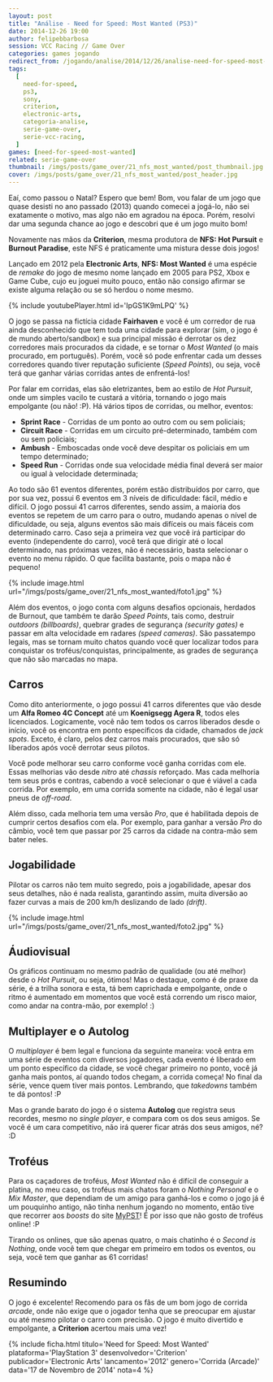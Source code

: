 ```yaml
---
layout: post
title: "Análise - Need for Speed: Most Wanted (PS3)"
date: 2014-12-26 19:00
author: felipebbarbosa
session: VCC Racing // Game Over 
categories: games jogando
redirect_from: /jogando/analise/2014/12/26/analise-need-for-speed-most-wanted-ps3.html
tags:
  [
    need-for-speed,
    ps3,
    sony,
    criterion,
    electronic-arts,
    categoria-analise,
    serie-game-over,
    serie-vcc-racing,
  ]
games: [need-for-speed-most-wanted]
related: serie-game-over
thumbnail: /imgs/posts/game_over/21_nfs_most_wanted/post_thumbnail.jpg
cover: /imgs/posts/game_over/21_nfs_most_wanted/post_header.jpg
---
```


Eaí, como passou o Natal? Espero que bem! Bom, vou falar de um jogo que quase desisti no ano passado (2013) quando comecei a jogá-lo, não sei exatamente o motivo, mas algo não em agradou na época. Porém, resolvi dar uma segunda chance ao jogo e descobri que é um jogo muito bom!

<!--more-->

Novamente nas mãos da **Criterion**, mesma produtora de **NFS: Hot Pursuit** e **Burnout Paradise**, este NFS é praticamente uma mistura desse dois jogos!

Lançado em 2012 pela **Electronic Arts**, **NFS: Most Wanted** é uma espécie de _remake_ do jogo de mesmo nome lançado em 2005 para PS2, Xbox e Game Cube, cujo eu joguei muito pouco, então não consigo afirmar se existe alguma relação ou se só herdou o nome mesmo.

{% include youtubePlayer.html id='IpGS1K9mLPQ' %}

O jogo se passa na fictícia cidade **Fairhaven** e você é um corredor de rua ainda desconhecido que tem toda uma cidade para explorar (sim, o jogo é de mundo aberto/sandbox) e sua principal missão é derrotar os dez corredores mais procurados da cidade, e se tornar o _Most Wanted_ (o mais procurado, em português). Porém, você só pode enfrentar cada um desses corredores quando tiver reputação suficiente (_Speed Points_), ou seja, você terá que ganhar várias corridas antes de enfrentá-los!

Por falar em corridas, elas são eletrizantes, bem ao estilo de _Hot Pursuit_, onde um simples vacilo te custará a vitória, tornando o jogo mais empolgante (ou não! :P). Há vários tipos de corridas, ou melhor, eventos:

- **Sprint Race** - Corridas de um ponto ao outro com ou sem policiais;
- **Circuit Race** - Corridas em um circuito pré-determinado, também com ou sem policiais;
- **Ambush** - Emboscadas onde você deve despitar os policiais em um tempo determinado;
- **Speed Run** - Corridas onde sua velocidade média final deverá ser maior ou igual à velocidade determinada;

Ao todo são 61 eventos diferentes, porém estão distribuídos por carro, que por sua vez, possui 6 eventos em 3 níveis de dificuldade: fácil, médio e difícil. O jogo possui 41 carros diferentes, sendo assim, a maioria dos eventos se repetem de um carro para o outro, mudando apenas o nível de dificuldade, ou seja, alguns eventos são mais difíceis ou mais fáceis com determinado carro. Caso seja a primeira vez que você irá participar do evento (independente do carro), você terá que dirigir até o local determinado, nas próximas vezes, não é necessário, basta selecionar o evento no menu rápido. O que facilita bastante, pois o mapa não é pequeno!

{% include image.html url="/imgs/posts/game_over/21_nfs_most_wanted/foto1.jpg" %}

Além dos eventos, o jogo conta com alguns desafios opcionais, herdados de Burnout, que também te darão _Speed Points_, tais como, destruir _outdoors_ _(billboards)_, quebrar grades de segurança _(security gates)_ e passar em alta velocidade em radares _(speed cameras)_. São passatempo legais, mas se tornam muito chatos quando você quer localizar todos para conquistar os troféus/conquistas, principalmente, as grades de segurança que não são marcadas no mapa.

## Carros

Como dito anteriormente, o jogo possui 41 carros diferentes que vão desde um **Alfa Romeo 4C Concept** até um **Koenigsegg Agera R**, todos eles licenciados. Logicamente, você não tem todos os carros liberados desde o início, você os encontra em ponto específicos da cidade, chamados de _jack spots_. Exceto, é claro, pelos dez carros mais procurados, que são só liberados após você derrotar seus pilotos.

Você pode melhorar seu carro conforme você ganha corridas com ele. Essas melhorias vão desde _nitro_ até _chassis_ reforçado. Mas cada melhoria tem seus prós e contras, cabendo a você selecionar o que é viável a cada corrida. Por exemplo, em uma corrida somente na cidade, não é legal usar pneus de _off-road_.

Além disso, cada melhoria tem uma versão _Pro_, que é habilitada depois de cumprir certos desafios com ela. Por exemplo, para ganhar a versão _Pro_ do câmbio, você tem que passar por 25 carros da cidade na contra-mão sem bater neles.

## Jogabilidade

Pilotar os carros não tem muito segredo, pois a jogabilidade, apesar dos seus detalhes, não é nada realista, garantindo assim, muita diversão ao fazer curvas a mais de 200 km/h deslizando de lado _(drift)_.

{% include image.html url="/imgs/posts/game_over/21_nfs_most_wanted/foto2.jpg" %}

## Áudiovisual

Os gráficos continuam no mesmo padrão de qualidade (ou até melhor) desde o _Hot Pursuit_, ou seja, ótimos! Mas o destaque, como é de praxe da série, é a trilha sonora e esta, tá bem caprichada e empolgante, onde o ritmo é aumentado em momentos que você está correndo um risco maior, como andar na contra-mão, por exemplo! :)

## Multiplayer e o Autolog

O _multiplayer_ é bem legal e funciona da seguinte maneira: você entra em uma série de eventos com diversos jogadores, cada evento é liberado em um ponto específico da cidade, se você chegar primeiro no ponto, você já ganha mais pontos, aí quando todos chegam, a corrida começa! No final da série, vence quem tiver mais pontos. Lembrando, que _takedowns_ também te dá pontos! :P

Mas o grande barato do jogo é o sistema **Autolog** que registra seus recordes, mesmo no _single player_, e compara com os dos seus amigos. Se você é um cara competitivo, não irá querer ficar atrás dos seus amigos, né? :D

## Troféus

Para os caçadores de troféus, _Most Wanted_ não é difícil de conseguir a platina, no meu caso, os troféus mais chatos foram o _Nothing Personal_ e o _Mix Master_, que dependiam de um amigo para ganhá-los e como o jogo já é um pouquinho antigo, não tinha nenhum jogando no momento, então tive que recorrer aos _boosts_ do site [MyPST](http://www.mypst.com.br)! É por isso que não gosto de troféus online! :P

Tirando os onlines, que são apenas quatro, o mais chatinho é o _Second is Nothing_, onde você tem que chegar em primeiro em todos os eventos, ou seja, você tem que ganhar as 61 corridas!

## Resumindo

O jogo é excelente! Recomendo para os fãs de um bom jogo de corrida _arcade_, onde não exige que o jogador tenha que se preocupar em ajustar ou até mesmo pilotar o carro com precisão. O jogo é muito divertido e empolgante, a **Criterion** acertou mais uma vez!

{% include ficha.html
  titulo='Need for Speed: Most Wanted'
  plataforma='PlayStation 3'
  desenvolvedor='Criterion'
  publicador='Electronic Arts'
  lancamento='2012'
  genero='Corrida (Arcade)'
  data='17 de Novembro de 2014'
  nota=4 %}
